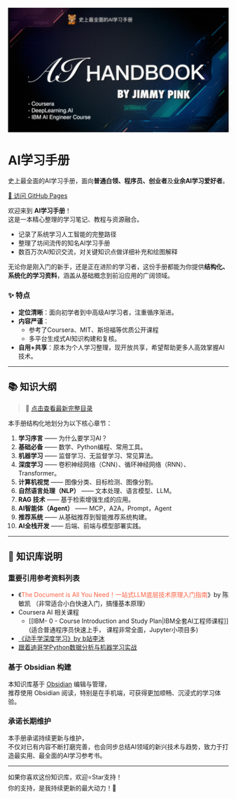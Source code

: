 ![AI-HBook-BG@0.5x.webp](./images/AI-HBook-BG@0.5x.webp)

# AI学习手册

史上最全面的AI学习手册，面向**普通白领、程序员、创业者**及**业余AI学习爱好者**。

[🔗 访问 GitHub Pages](https://jimmy-pink.github.io)

欢迎来到 **AI学习手册**！  
这是一本精心整理的学习笔记、教程与资源融合。
- 记录了系统学习人工智能的完整路径
- 整理了坊间流传的知名AI学习手册
- 数百万次AI知识交流，对关键知识点做详细补充和绘图解释

无论你是刚入门的新手，还是正在进阶的学习者，这份手册都能为你提供**结构化、系统化的学习资料**，涵盖从基础概念到前沿应用的广阔领域。

### ✨  特点

- **定位清晰**：面向初学者到中高级AI学习者，注重循序渐进。
- **内容严谨**：
	- 参考了Coursera、MIT、斯坦福等优质公开课程
	- 多平台生成式AI知识构建和复核。
- **自用+共享**：原本为个人学习整理，现开放共享，希望帮助更多人高效掌握AI技术。


---

## 📚 知识大纲

> 📂 [点击查看最新完整目录](./_sidebar.md)

本手册结构化地划分为以下核心章节：

1. **学习序言** —— 为什么要学习AI？
2. **基础必备** —— 数学、Python编程、常用工具。
3. **机器学习** —— 监督学习、无监督学习、常见算法。
4. **深度学习** —— 卷积神经网络（CNN）、循环神经网络（RNN）、Transformer。
5. **计算机视觉** —— 图像分类、目标检测、图像分割。
6. **自然语言处理（NLP）** —— 文本处理、语言模型、LLM。
7. **RAG 技术** —— 基于检索增强生成的应用。
8. **AI智能体（Agent）** —— MCP，A2A，Prompt，Agent
9. **推荐系统** —— 从基础推荐到智能推荐系统构建。
10. **AI全栈开发** —— 后端、前端与模型部署实践。

---

## 📖 知识库说明

### 重要引用参考资料列表

+ 《<font style="color:tomato;">The Document is All You Need！一站式LLM底层技术原理入门指南</font>》by 陈敏凯 （非常适合小白快速入门，搞懂基本原理）
+ Coursera AI 相关课程
	+ [[IBM- 0 - Course Introduction and Study Plan|IBM全套AI工程师课程]]  (适合普通程序员快速上手， 课程非常全面，Jupyter小项目多)
+ [《动手学深度学习》by b站李沐](https://zh-v2.d2l.ai/) 
+  [跟着迪哥学Python数据分析与机器学习实战](https://github.com/tangyudi/Ai-Learn)


### 基于 Obsidian 构建

本知识库基于 [Obsidian](https://obsidian.md) 编辑与管理，  
推荐使用 Obsidian 阅读，特别是在手机端，可获得更加顺畅、沉浸式的学习体验。

### 承诺长期维护

本手册承诺持续更新与维护，  
不仅对已有内容不断打磨完善，也会同步总结AI领域的新兴技术与趋势，致力于打造最实用、最全面的AI学习参考书。


---

如果你喜欢这份知识库，欢迎⭐Star支持！  
你的支持，是我持续更新的最大动力！🚀